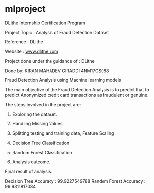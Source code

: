 # mlproject
DLithe Internship Certification Program
 
Project Topic : Analysis of Fraud Detection Dataset

Reference : DLithe  

Website : www.dlithe.com

Project done under the guidance of : DLithe

Done by: KIRAN MAHADEV GIRADDI 4NM17CS088

Fraud Detection Analysis using Machine learning models

The main objective of the Fraud Detection Analysis is to predict that to predict Anonymized credit card transactions as fraudulent or genuine.


The steps involved in the project are:

1. Exploring the dataset.

2. Handling Missing Values

3. Splitting testing and training data, Feature Scaling

4. Decision Tree Classification

5. Random Forest Classification

6. Analysis outcome.

Final result of analysis:

Decision Tree Accuracy : 99.9227549788
Random Forest Accuracy : 99.9311817084
